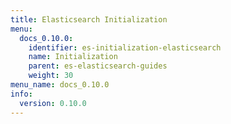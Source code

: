 ```yaml
---
title: Elasticsearch Initialization
menu:
  docs_0.10.0:
    identifier: es-initialization-elasticsearch
    name: Initialization
    parent: es-elasticsearch-guides
    weight: 30
menu_name: docs_0.10.0
info:
  version: 0.10.0
---
```


